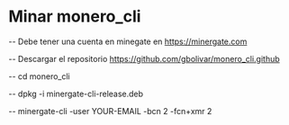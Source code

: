 # Minar monero_cli #
-- Debe tener una cuenta en minegate en https://minergate.com

-- Descargar el repositorio https://github.com/gbolivar/monero_cli.github

-- cd monero_cli

-- dpkg -i minergate-cli-release.deb

-- minergate-cli -user YOUR-EMAIL -bcn 2 -fcn+xmr 2